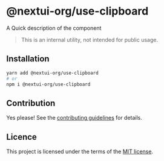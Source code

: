 # @nextui-org/use-clipboard

A Quick description of the component

> This is an internal utility, not intended for public usage.

## Installation

```sh
yarn add @nextui-org/use-clipboard
# or
npm i @nextui-org/use-clipboard
```

## Contribution

Yes please! See the
[contributing guidelines](https://github.com/nextui-org/nextui/blob/master/CONTRIBUTING.md)
for details.

## Licence

This project is licensed under the terms of the
[MIT license](https://github.com/nextui-org/nextui/blob/master/LICENSE).
